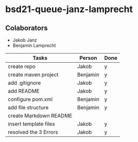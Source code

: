 # bsd21-queue-janz-lamprecht

## Colaborators
- Jakob Janz
- Benjamin Lamprecht

| Tasks                  | Person   | Done |  
|------------------------|----------|------|
| create repo            | Jakob    | y    |
| create maven project   | Benjamin | y    |
| add .gitignore         | Jakob    | y    |
| add README             | Jakob    | y    |
| configure pom.xml      | Benjamin | y    |
| add file structure     | Benjamin | y    |
| create Markdown README |          |      |
| insert template files  | Jakob    | y    |
| resolved the 3 Errors  | Jakob    | y    |
